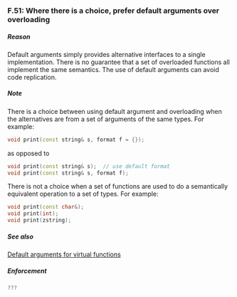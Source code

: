### <a name="Rf-default-args"></a>F.51: Where there is a choice, prefer default arguments over overloading

##### Reason

Default arguments simply provides alternative interfaces to a single implementation.
There is no guarantee that a set of overloaded functions all implement the same semantics.
The use of default arguments can avoid code replication.

##### Note

There is a choice between using default argument and overloading when the alternatives are from a set of arguments of the same types.
For example:

```cpp
void print(const string& s, format f = {});

```
as opposed to

```cpp
void print(const string& s);  // use default format
void print(const string& s, format f);

```
There is not a choice when a set of functions are used to do a semantically equivalent operation to a set of types. For example:

```cpp
void print(const char&);
void print(int);
void print(zstring);

```
##### See also


[Default arguments for virtual functions](I-07-Constructors%2C%20assignments%2C%20and%20destructors-C.139.md#Rh-virtual-default-arg)

##### Enforcement

```cpp
???

```
